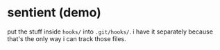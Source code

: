 # sentient (demo)

put the stuff inside `hooks/` into `.git/hooks/`. i have it separately because
that's the only way i can track those files.
